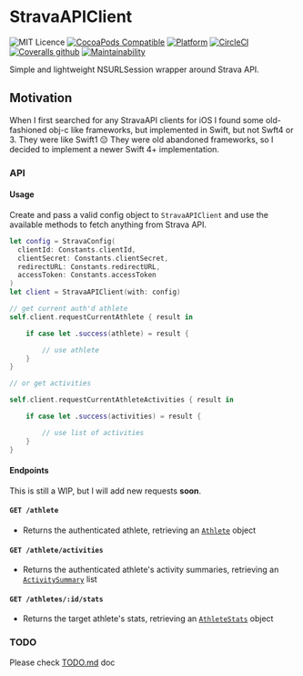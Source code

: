 # StravaAPIClient

![MIT Licence](https://img.shields.io/badge/license-MIT-blue.svg)
[![CocoaPods Compatible](https://img.shields.io/cocoapods/v/stravaapiclient-swift.svg)](https://img.shields.io/cocoapods/v/stravaapiclient-swift.svg)
[![Platform](https://img.shields.io/cocoapods/p/stravaapiclient-swift.svg?style=flat)](http://cocoadocs.org/docsets/stravaapiclient-swift)
[![CircleCI](https://img.shields.io/circleci/project/github/crsantos/stravaapiclient-swift.svg)](https://circleci.com/gh/crsantos/stravaapiclient-swift) [![Coveralls github](https://img.shields.io/codecov/c/github/crsantos/stravaapiclient-swift/master.svg)](https://codecov.io/gh/crsantos/stravaapiclient-swift)
[![Maintainability](https://api.codeclimate.com/v1/badges/2ec7915dbe3d65c9749a/maintainability)](https://codeclimate.com/github/crsantos/stravaapiclient-swift/maintainability)

Simple and lightweight NSURLSession wrapper around Strava API.

## Motivation

When I first searched for any StravaAPI clients for iOS I found some old-fashioned obj-c like frameworks, but implemented in Swift, but not Swft4 or 3. They were like Swift1 😔
They were old abandoned frameworks, so I decided to implement a newer Swift 4+ implementation.

### API

#### Usage

Create and pass a valid config object to `StravaAPIClient` and use the available methods to fetch anything from Strava API.

```swift
let config = StravaConfig(
  clientId: Constants.clientId,
  clientSecret: Constants.clientSecret,
  redirectURL: Constants.redirectURL,
  accessToken: Constants.accessToken
)
let client = StravaAPIClient(with: config)

// get current auth'd athlete
self.client.requestCurrentAthlete { result in

    if case let .success(athlete) = result {

        // use athlete
    }
}

// or get activities

self.client.requestCurrentAthleteActivities { result in

    if case let .success(activities) = result {

        // use list of activities
    }
}
```

#### Endpoints

This is still a WIP,  but I will add new requests **soon**.

#### `GET /athlete`

* Returns the authenticated athlete, retrieving an [`Athlete`](blob/master/Sources/Models/Athlete.swift) object

#### `GET /athlete/activities`

* Returns the authenticated athlete's activity summaries, retrieving an [`ActivitySummary`](blob/master/Sources/Models/ActivitySummary.swift) list

#### `GET /athletes/:id/stats`

*  Returns the target athlete's stats, retrieving an [`AthleteStats`](blob/master/Sources/Models/AthleteStats.swift) object

### TODO

Please check [TODO.md](./TODO.md) doc
